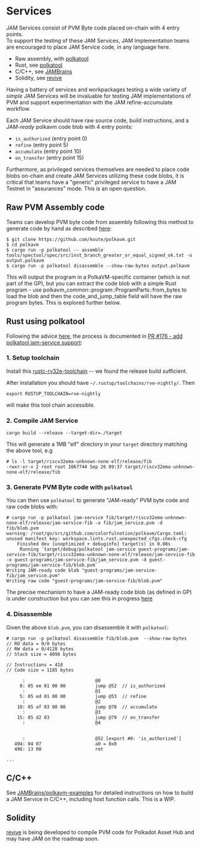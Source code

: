 

# Services

JAM Services consist of PVM Byte code placed on-chain with 4 entry points.  
To support the testing of these JAM Services, JAM Implementation teams are encouraged to place
JAM Service code, in any language here.  

* Raw assembly, with [polkatool](https://github.com/koute/polkavm/tree/master/tools/polkatool)
* Rust, see [polkatool](https://github.com/koute/polkavm/tree/master/tools/polkatool)
* C/C++, see [JAMBrains](https://github.com/JamBrains/polkavm-examples)
* Solidity, see [revive](https://github.com/paritytech/revive)

Having a battery of services and workpackages testing a wide variety of _simple_ JAM Services will be invaluable for testing JAM implementations of PVM and support experimentation with the JAM refine-accumulate workflow.


Each JAM Service should have raw source code, build instructions, and a _JAM-ready_ polkavm code blob with 4 entry points:

* `is_authorized` (entry point 0) 
* `refine` (entry point 5) 
* `accumulate` (entry point 10) 
* `on_transfer` (entry point 15) 

Furthermore, as privileged services themselves are needed to place
code blobs on-chain and create JAM Services utilizing these code
blobs, it is critical that teams have a "generic" privileged service
to have a JAM Testnet in "assurances" mode.  This is an open question.

## Raw PVM Assembly code

Teams can develop PVM byte code from assembly following this method to
generate code by hand as described [here](https://github.com/w3f/jamtestvectors/pull/3#issuecomment-2257688558):

```
$ git clone https://github.com/koute/polkavm.git
$ cd polkavm
$ cargo run -p polkatool -- assemble tools/spectool/spec/src/inst_branch_greater_or_equal_signed_ok.txt -o output.polkavm
$ cargo run -p polkatool disassemble --show-raw-bytes output.polkavm
```

This will output the program in a PolkaVM-specific container (which is
not part of the GP), but you can extract the code blob with a simple
Rust program - use polkavm_common::program::ProgramParts::from_bytes
to load the blob and then the code_and_jump_table field will have the
raw program bytes.  This is explored further below.


## Rust using polkatool


Following the advice [here](https://forum.polkadot.network/t/contracts-on-assethub-roadmap/9513/26), the process is documented in [PR #176 - add polkatool jam-service support](https://github.com/koute/polkavm/pull/176):

### 1. Setup toolchain

Install this [rustc-rv32e-toolchain](https://github.com/paritytech/rustc-rv32e-toolchain/) -- we found the release build sufficient.

After installation you should have `~/.rustup/toolchains/rve-nightly/`.  Then

```
export RUSTUP_TOOLCHAIN=rve-nightly
```

will make this tool chain accessible.

### 2. Compile JAM Service

```
cargo build --release --target-dir=./target
```

This will generate a 1MB "elf" directory in your `target` directory matching the above tool, e.g

```
# ls -l target/riscv32ema-unknown-none-elf/release/fib
-rwxr-xr-x 2 root root 1067744 Sep 26 09:37 target/riscv32ema-unknown-none-elf/release/fib
```

### 3. Generate PVM Byte code with `polkatool`

You can then use `polkatool` to generate "JAM-ready" PVM byte code and raw code blobs with:
```
# cargo run -p polkatool jam-service fib/target/riscv32ema-unknown-none-elf/release/jam-service-fib -o fib/jam_service.pvm -d fib/blob.pvm
warning: /root/go/src/github.com/colorfulnotion/polkavm/Cargo.toml: unused manifest key: workspace.lints.rust.unexpected_cfgs.check-cfg
    Finished dev [unoptimized + debuginfo] target(s) in 0.08s
     Running `target/debug/polkatool jam-service guest-programs/jam-service-fib/target/riscv32ema-unknown-none-elf/release/jam-service-fib -o guest-programs/jam-service-fib/jam_service.pvm -d guest-programs/jam-service-fib/blob.pvm`
Writing JAM-ready code blob "guest-programs/jam-service-fib/jam_service.pvm"
Writing raw code "guest-programs/jam-service-fib/blob.pvm"
```

The precise mechanism to have a JAM-ready code blob (as defined in GP)
is under construction but you can see this in progress
[here](https://github.com/koute/polkavm/pull/176)

### 4. Disassemble

Given the above `blob.pvm`, you can disassemble it with `polkatool`:

```
# cargo run -p polkatool disassemble fib/blob.pvm  --show-raw-bytes
// RO data = 0/0 bytes
// RW data = 0/4128 bytes
// Stack size = 4096 bytes

// Instructions = 418
// Code size = 1185 bytes

      :                          @0
     0: 05 ee 01 00 00           jump @52  // is_authorized
      :                          @1
     5: 05 ed 01 00 00           jump @53  // refine
      :                          @2
    10: 05 af 03 00 00           jump @78  // accumulate
      :                          @3
    15: 05 d2 03                 jump @79  // on_transfer
      :                          @4


      :                          @52 [export #0: 'is_authorized']
   494: 04 07                    a0 = 0x0
   496: 13 00                    ret

...
```

## C/C++

See [JAMBrains/polkavm-examples](https://github.com/JamBrains/polkavm-examples) for detailed instructions on how to build a JAM Service in C/C++, including host function calls.  This is a WIP.

## Solidity

[revive](https://github.com/paritytech/revive) is being developed to compile PVM code for Polkadot Asset Hub and may have JAM on the roadmap soon.



